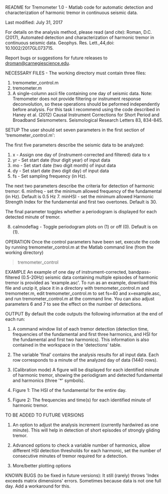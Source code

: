 README for Tremometer 1.0 - Matlab code for automatic detection and characterization of harmonic tremor 
in continuous seismic data.

Last modified: July 31, 2017

For details on the analysis method, please read (and cite): Roman, D.C. (2017), Automated detection and characterization of harmonic tremor in continuous seismic data. Geophys. Res. Lett.,44,doi: 10.1002/2017GL073715.

Report bugs or suggestions for future releases to droman@carnegiescience.edu. 


NECESSARY FILES - The working directory must contain three files: 
1. tremometer_control.m
2. tremometer.m
3. A single-column ascii file containing one day of seismic data. Note: Tremometer does not provide filtering or instrument response deconvolution, so these operations should be peformed independently before analysis. For this task I recommend using the code described in Haney et al. (2012) Causal Instrument Corrections for Short Period and Broadband Seismometers. Seismological Research Letters 83, 834-845.


SETUP
The user should set seven parameters in the first section of 'tremometer_control.m': 

The first five parameters describe the seismic data to be analyzed: 
1. x - Assign one day of (instrument-corrected and filtered) data to x
2. yr - Set start date (four digit year) of input data
3. mo - Set start date (two digit month) of input data
4. dy - Set start date (two digit day) of input data
5. fs - Set sampling frequency (in Hz). 

The next two parameters describe the criteria for detection of harmonic tremor: 
6. minfreq - set the minimum allowed frequency of the fundamental (in Hz). Default is 0.5 Hz
7. minHSI - set the minimum allowed Harmonic Strength Index for the fundamental and first two overtones. Default is 30. 

The final parameter toggles whether a periodogram is displayed for each detected minute of tremor. 

8. calmodeflag - Toggle periodogram plots on (1) or off (0). Default is on (1). 

OPERATION
Once the control parameters have been set, execute the code by running tremometer_control.m at the Matlab command line (from the working directory)
> tremometer_control


EXAMPLE
An example of one day of instrument-corrected, bandpass-filtered (0.5-20Hz) seismic data containing multiple episodes of harmonic tremor is provided as 'example.asc'. To run as an example, download this file and unzip it, place it in a directory with tremometer_control.m and tremometer.m, edit tremometer_control.m to set fs=40 and x=example.asc, and run tremometer_control.m at the command line. You can also adjust parameters 6 and 7 to see the effect on the number of detections. 


OUTPUT
By default the code outputs the following information at the end of each run: 
1. A command window list of each tremor detection (detection time, frequencies of the fundamental and first three harmonics, and HSI for the fundamental and first two harmonics). This information is also contained in the workspace in the 'detections' table. 

2. The variable 'final' contains the analysis results for all input data. Each row corresponds to a minute of the analyzed day of data (1440 rows). 

3. (Calibration mode) A figure will be displayed for each identified minute of harmonic tremor, showing the periodigram and detected fundamental and harmonics (three '*' symbols). 

4. Figure 1: The HSI of the fundamental for the entire day. 

5. Figure 2: The frequencies and time(s) for each identified minute of harmonic tremor. 


TO BE ADDED TO FUTURE VERSIONS
1. An option to adjust the analysis increment (currently hardwired as one minute). This will help in detection of short episodes of strongly gliding tremor. 

2. Advanced options to check a variable number of harmonics, allow different HSI detection thresholds for each harmonic, set the number of consecutive minutes of tremor required for a detection. 

3. More/better plotting options

KNOWN BUGS (to be fixed in future versions): 
It still (rarely) throws 'Index exceeds matrix dimensions' errors. Sometimes because data is not one full day. Add a workaround for this. 
